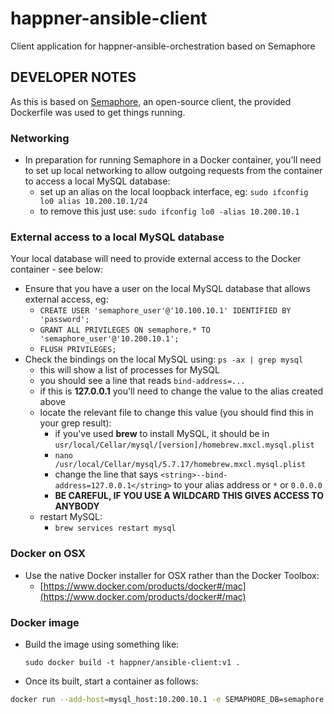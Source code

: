 # happner-ansible-client
Client application for happner-ansible-orchestration based on Semaphore

## DEVELOPER NOTES

As this is based on [Semaphore](https://github.com/ansible-semaphore/semaphore), an open-source client, the provided Dockerfile was used to get things running.

### Networking
- In preparation for running Semaphore in a Docker container, you'll need to set up local networking to allow outgoing
       requests from the container to access a local MySQL database:
    - set up an alias on the local loopback interface, eg: 
      `sudo ifconfig lo0 alias 10.200.10.1/24`
    - to remove this just use: 
      `sudo ifconfig lo0 -alias 10.200.10.1`

### External access to a local MySQL database
Your local database will need to provide external access to the Docker container - see below:

- Ensure that you have a user on the local MySQL database that allows external access, eg:
    - `CREATE USER 'semaphore_user'@'10.100.10.1' IDENTIFIED BY 'password';` 
    - `GRANT ALL PRIVILEGES ON semaphore.* TO 'semaphore_user'@'10.200.10.1';`
    - `FLUSH PRIVILEGES;`
- Check the bindings on the local MySQL using: 
      `ps -ax | grep mysql`
    - this will show a list of processes for MySQL
    - you should see a line that reads 
        `bind-address=...`
    - if this is __127.0.0.1__ you'll need to change the value to the alias created above
    - locate the relevant file to change this value (you should find this in your grep result):
        - if you've used __brew__ to install MySQL, it should be in `usr/local/Cellar/mysql/[version]/homebrew.mxcl.mysql.plist`
        - `nano /usr/local/Cellar/mysql/5.7.17/homebrew.mxcl.mysql.plist`
        - change the line that says 
          `<string>--bind-address=127.0.0.1</string>`
           to your alias address or `*` or `0.0.0.0`
        - __BE CAREFUL, IF YOU USE A WILDCARD THIS GIVES ACCESS TO ANYBODY__
    - restart MySQL:
        - `brew services restart mysql`

### Docker on OSX
- Use the native Docker installer for OSX rather than the Docker Toolbox:
  - [https://www.docker.com/products/docker#/mac](https://www.docker.com/products/docker#/mac)

### Docker image
- Build the image using something like:

  `sudo docker build -t happner/ansible-client:v1 .`
- Once its built, start a container as follows:

```bash
docker run --add-host=mysql_host:10.200.10.1 -e SEMAPHORE_DB=semaphore -e SEMAPHORE_DB_HOST=mysql_host -e SEMAPHORE_DB_USER=semaphore_user -e SEMAPHORE_DB_PASS=password -it --rm happner/ansible-client:v1`
```
